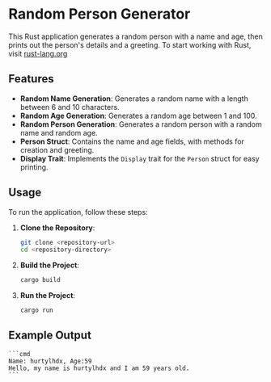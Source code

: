 # Random Person Generator

This Rust application generates a random person with a name and age, then prints out the person's details and a greeting. To start working with Rust, visit [rust-lang.org](https://www.rust-lang.org/tools/install)

## Features

- **Random Name Generation**: Generates a random name with a length between 6 and 10 characters.
- **Random Age Generation**: Generates a random age between 1 and 100.
- **Random Person Generation**: Generates a random person with a random name and random age.
- **Person Struct**: Contains the name and age fields, with methods for creation and greeting.
- **Display Trait**: Implements the `Display` trait for the `Person` struct for easy printing.

## Usage

To run the application, follow these steps:

1. **Clone the Repository**:
   ```sh
   git clone <repository-url>
   cd <repository-directory>
   ```

2. **Build the Project**:
    ```sh
    cargo build
    ```

3. **Run the Project**:
    ```sh
    cargo run
    ```

## Example Output
    ```cmd
    Name: hurtylhdx, Age:59
    Hello, my name is hurtylhdx and I am 59 years old.
    ```